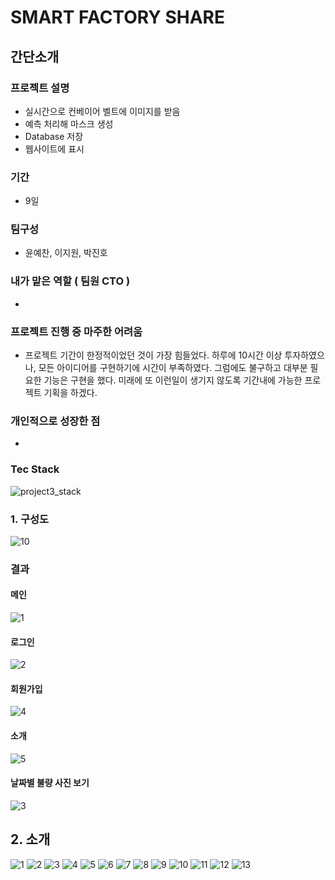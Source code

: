 # SMART FACTORY SHARE
## 간단소개
### 프로젝트 설명
- 실시간으로 컨베이어 벨트에 이미지를 받음
- 예측 처리해 마스크 생성
- Database 저장
- 웹사이트에 표시
### 기간
- 9일
### 팀구성
- 윤예찬, 이지원, 박진호

### 내가 맡은 역할 ( 팀원 CTO )
- 

### 프로젝트 진행 중 마주한 어려움
- 프로젝트 기간이 한정적이었던 것이 가장 힘들었다. 하루에 10시간 이상 투자하였으나, 모든 아이디어를 구현하기에 시간이 부족하였다. 그럼에도 불구하고 대부분 필요한 기능은 구현을 했다. 미래에 또 이런일이 생기지 않도록 기간내에 가능한 프로젝트 기획을 하겠다.

### 개인적으로 성장한 점
- 
  
### Tec Stack
![project3_stack](https://github.com/yunyechan9893/sk_rookies_project3/assets/125535111/01611ff5-89cd-476c-afca-40df2918a53c)

### 1. 구성도
![10](https://user-images.githubusercontent.com/125535111/236663416-a4f5d072-41ae-42fb-ae9b-76ff53ee2f64.png)

### 결과
#### 메인
![1](https://user-images.githubusercontent.com/125535111/236662149-54b263dd-5fa5-4410-a771-aeef061dd0c2.PNG)
#### 로그인
![2](https://user-images.githubusercontent.com/125535111/236662174-88c6e2e4-6665-4595-b449-63b59d91b7d1.PNG)
#### 회원가입
![4](https://user-images.githubusercontent.com/125535111/236662180-ccbeabb5-f5ae-4fdf-9557-cfc258b15b02.PNG)
#### 소개
![5](https://user-images.githubusercontent.com/125535111/236662181-d21184fa-2c6e-44fd-ba0e-3731454eea8e.PNG)
#### 날짜별 불량 사진 보기
![3](https://user-images.githubusercontent.com/125535111/236662177-c70bcd94-edc6-4298-ab4b-85bc1e34de65.jpg)


## 2. 소개
![1](https://user-images.githubusercontent.com/125535111/236662465-121ec021-290b-4f15-ac6f-8090b470eea7.PNG)
![2](https://user-images.githubusercontent.com/125535111/236662467-13cdf825-a826-4ff3-9607-a7c8e0109de6.PNG)
![3](https://user-images.githubusercontent.com/125535111/236662469-ab7f0566-2fec-4aff-9b66-bc6701f68d65.PNG)
![4](https://user-images.githubusercontent.com/125535111/236662472-d1aee74e-0739-4137-bc44-8a26e3e80f17.PNG)
![5](https://user-images.githubusercontent.com/125535111/236662473-6004862f-f755-493f-aac3-bfc5ce2951e3.PNG)
![6](https://user-images.githubusercontent.com/125535111/236662475-3cf12b8b-2c7c-4f6f-8736-5e873dcc1b22.PNG)
![7](https://user-images.githubusercontent.com/125535111/236662477-7dd6f984-1ecd-4c24-b96c-f40375c93d26.PNG)
![8](https://user-images.githubusercontent.com/125535111/236662478-595c195e-735d-4031-9b44-e7ded77ffdc8.PNG)
![9](https://user-images.githubusercontent.com/125535111/236662479-cdd0bb22-f651-42d9-9d63-1f6dd2e58b0a.PNG)
![10](https://user-images.githubusercontent.com/125535111/236662481-8d4bf7b3-35ac-4fdf-9008-4491b11beae2.PNG)
![11](https://user-images.githubusercontent.com/125535111/236662483-5bb9a532-3303-4e71-aabc-4d4a253dba73.PNG)
![12](https://user-images.githubusercontent.com/125535111/236662484-f49f7c62-0601-4795-8497-a203a99c0bc5.PNG)
![13](https://user-images.githubusercontent.com/125535111/236662485-ce44d222-26f2-4046-8988-f856e27a69c2.PNG)

